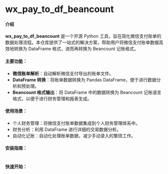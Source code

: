 # wx_pay_to_df_beancount

#### 介绍
**wx_pay_to_df_beancount** 是一个开源 Python 工具，旨在简化微信支付账单的数据处理流程。本仓库提供了一站式的解决方案，帮助用户将微信支付账单数据高效地转换为 DataFrame 格式，进而再转换为 Beancount 记账格式。
#### 主要功能：
- **微信账单解析**：自动解析微信支付导出的账单文件。
- **DataFrame 转换**：将账单数据转换为 Pandas DataFrame，便于进行数据分析和预处理。
- **Beancount 格式输出**：将 DataFrame 中的数据转换为 Beancount 记账语言格式，以便于进行财务管理和报表生成。
#### 使用场景：
- 个人财务管理：将微信支付账单数据集成到个人财务管理体系中。
- 财务分析：利用 DataFrame 进行详细的交易数据分析。
- 自动化记账：自动化处理账单数据，减少手动录入的繁琐工作。
#### 安装指南：
```bash

```
#### 快速开始：
```python

```







